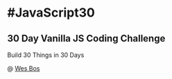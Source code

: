 # #JavaScript30

## 30 Day Vanilla JS Coding Challenge

Build 30 Things in 30 Days

@ [Wes Bos](https://JavaScript30.com)